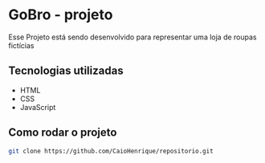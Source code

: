 # GoBro - projeto

Esse Projeto está sendo desenvolvido para representar uma loja de roupas fictícias
## Tecnologias utilizadas
- HTML
- CSS
- JavaScript

## Como rodar o projeto
``` bash
git clone https://github.com/CaioHenrique/repositorio.git